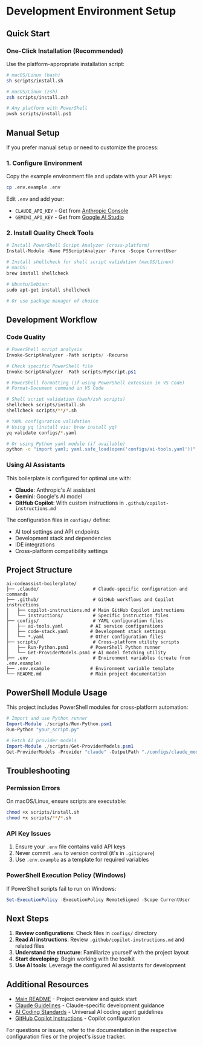 # Development Environment Setup

## Quick Start

### One-Click Installation (Recommended)

Use the platform-appropriate installation script:

```bash
# macOS/Linux (bash)
sh scripts/install.sh

# macOS/Linux (zsh)
zsh scripts/install.zsh

# Any platform with PowerShell
pwsh scripts/install.ps1
```

## Manual Setup

If you prefer manual setup or need to customize the process:

### 1. Configure Environment

Copy the example environment file and update with your API keys:

```bash
cp .env.example .env
```

Edit `.env` and add your:

- `CLAUDE_API_KEY` - Get from [Anthropic Console](https://console.anthropic.com/)
- `GEMINI_API_KEY` - Get from [Google AI Studio](https://makersuite.google.com/app/apikey)

### 2. Install Quality Check Tools

```powershell
# Install PowerShell Script Analyzer (cross-platform)
Install-Module -Name PSScriptAnalyzer -Force -Scope CurrentUser

# Install shellcheck for shell script validation (macOS/Linux)
# macOS:
brew install shellcheck

# Ubuntu/Debian:
sudo apt-get install shellcheck

# Or use package manager of choice
```

## Development Workflow

### Code Quality

```powershell
# PowerShell script analysis
Invoke-ScriptAnalyzer -Path scripts/ -Recurse

# Check specific PowerShell file
Invoke-ScriptAnalyzer -Path scripts/MyScript.ps1

# PowerShell formatting (if using PowerShell extension in VS Code)
# Format-Document command in VS Code
```

```bash
# Shell script validation (bash/zsh scripts)
shellcheck scripts/install.sh
shellcheck scripts/**/*.sh

# YAML configuration validation
# Using yq (install via: brew install yq)
yq validate configs/*.yaml

# Or using Python yaml module (if available)
python -c "import yaml; yaml.safe_load(open('configs/ai-tools.yaml'))"
```

### Using AI Assistants

This boilerplate is configured for optimal use with:

- **Claude**: Anthropic's AI assistant
- **Gemini**: Google's AI model
- **GitHub Copilot**: With custom instructions in `.github/copilot-instructions.md`

The configuration files in `configs/` define:

- AI tool settings and API endpoints
- Development stack and dependencies
- IDE integrations
- Cross-platform compatibility settings

## Project Structure

```
ai-codeassist-boilerplate/
├── .claude/                    # Claude-specific configuration and commands
├── .github/                    # GitHub workflows and Copilot instructions
│   ├── copilot-instructions.md # Main GitHub Copilot instructions
│   └── instructions/           # Specific instruction files
├── configs/                    # YAML configuration files
│   ├── ai-tools.yaml          # AI service configurations
│   ├── code-stack.yaml        # Development stack settings
│   └── *.yaml                 # Other configuration files
├── scripts/                    # Cross-platform utility scripts
│   ├── Run-Python.psm1        # PowerShell Python runner
│   └── Get-ProviderModels.psm1 # AI model fetching utility
├── .env                        # Environment variables (create from .env.example)
├── .env.example               # Environment variable template
└── README.md                  # Main project documentation
```

## PowerShell Module Usage

This project includes PowerShell modules for cross-platform automation:

```powershell
# Import and use Python runner
Import-Module ./scripts/Run-Python.psm1
Run-Python "your_script.py"

# Fetch AI provider models
Import-Module ./scripts/Get-ProviderModels.psm1
Get-ProviderModels -Provider "claude" -OutputPath "./configs/claude_models.json"
```

## Troubleshooting

### Permission Errors

On macOS/Linux, ensure scripts are executable:

```bash
chmod +x scripts/install.sh
chmod +x scripts/**/*.sh
```

### API Key Issues

1. Ensure your `.env` file contains valid API keys
2. Never commit `.env` to version control (it's in `.gitignore`)
3. Use `.env.example` as a template for required variables

### PowerShell Execution Policy (Windows)

If PowerShell scripts fail to run on Windows:

```powershell
Set-ExecutionPolicy -ExecutionPolicy RemoteSigned -Scope CurrentUser
```

## Next Steps

1. **Review configurations**: Check files in `configs/` directory
2. **Read AI instructions**: Review `.github/copilot-instructions.md` and related files
3. **Understand the structure**: Familiarize yourself with the project layout
4. **Start developing**: Begin working with the toolkit
5. **Use AI tools**: Leverage the configured AI assistants for development

## Additional Resources

- [Main README](README.md) - Project overview and quick start
- [Claude Guidelines](CLAUDE.md) - Claude-specific development guidance
- [AI Coding Standards](AGENTS.md) - Universal AI coding agent guidelines
- [GitHub Copilot Instructions](.github/copilot-instructions.md) - Copilot configuration

For questions or issues, refer to the documentation in the respective configuration files or the project's issue tracker.
